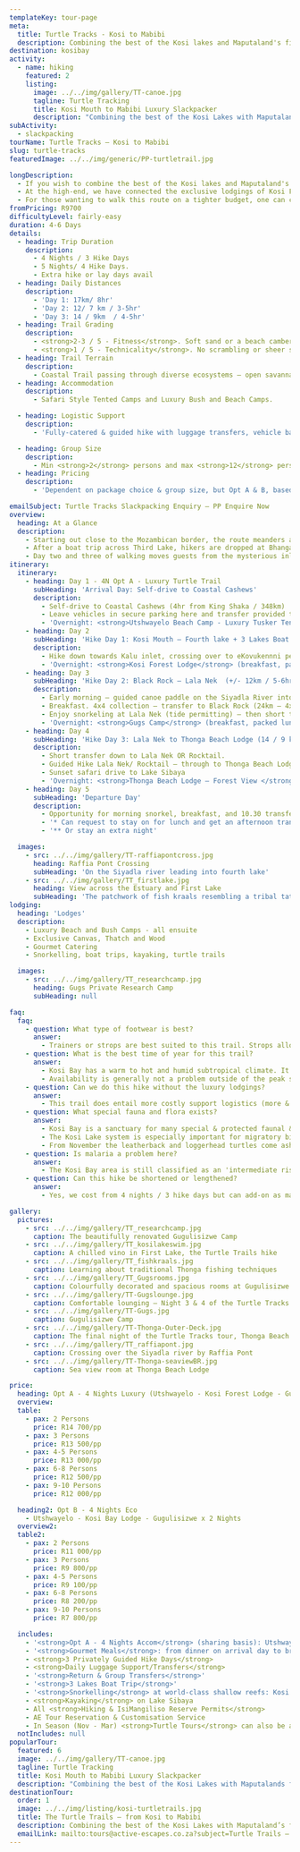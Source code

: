 ```yaml
---
templateKey: tour-page
meta:
  title: Turtle Tracks - Kosi to Mabibi
  description: Combining the best of the Kosi lakes and Maputaland's finest beaches, the turtle trails go from Kosi Mouth to Lala Nek or Mabibi. Sleep in bush and beach camps with full catering & support.
destination: kosibay
activity:
  - name: hiking
    featured: 2
    listing:
      image: ../../img/gallery/TT-canoe.jpg
      tagline: Turtle Tracking
      title: Kosi Mouth to Mabibi Luxury Slackpacker
      description: "Combining the best of the Kosi Lakes with Maputalands finest beaches, we offer 4 'Turtle Trail' Slackpacker’s. All of them start out at Kosi Mouth and finish at Lala Nek or Mabibi with snorkelling, kayaking, ocean safaris and barefoot dreams."
subActivity:
  - slackpacking
tourName: Turtle Tracks – Kosi to Mabibi
slug: turtle-tracks
featuredImage: ../../img/generic/PP-turtletrail.jpg

longDescription:
  - If you wish to combine the best of the Kosi lakes and Maputaland's finest beaches, then consider the Kosi to Mabibi 'Turtle Tracks' Trails. All options start out at Kosi Beach camp, and thereafter, hikers can chose from a combination of accommodation options to best suite their pockets and distance aspirations.
  - At the high-end, we have connected the exclusive lodgings of Kosi Forest Lodge and Thonga to one another. Guests hike from lodge-to-lodge with a community guide, and enjoy experiences such as ocean safaris, snorkelling and kayaking.
  - For those wanting to walk this route on a tighter budget, one can change down on accom and remove the Thonga night to finish off with two nights spent at Gugs camp.
fromPricing: R9700
difficultyLevel: fairly-easy
duration: 4-6 Days
details:
  - heading: Trip Duration
    description:
      - 4 Nights / 3 Hike Days
      - 5 Nights/ 4 Hike Days.
      - Extra hike or lay days avail
  - heading: Daily Distances
    description:
      - 'Day 1: 17km/ 8hr'
      - 'Day 2: 12/ 7 km / 3-5hr'
      - 'Day 3: 14 / 9km  / 4-5hr'
  - heading: Trail Grading
    description:
      - <strong>2-3 / 5 - Fitness</strong>. Soft sand or a beach camber can make it harder-going in places.
      - <strong>1 / 5 - Technicality</strong>. No scrambling or sheer sections.
  - heading: Trail Terrain
    description:
      - Coastal Trail passing through diverse ecosystems – open savannah, wetlands, coastal dune & fern forests, shallow lake crossings, and golden miles of sandy beach
  - heading: Accommodation
    description:
      - Safari Style Tented Camps and Luxury Bush and Beach Camps.

  - heading: Logistic Support
    description:
      - 'Fully-catered & guided hike with luggage transfers, vehicle back-up, 3 Lakes boat-trip, snorkeling and end-point transfers all included.'

  - heading: Group Size
    description:
      - Min <strong>2</strong> persons and max <strong>12</strong> persons
  - heading: Pricing
    description:
      - 'Dependent on package choice & group size, but Opt A & B, based on a group of 6-8 persons: <strong>R8,200 - R12,500/pp/sharing</strong>'

emailSubject: Turtle Tracks Slackpacking Enquiry – PP Enquire Now
overview:
  heading: At a Glance
  description:
    - Starting out close to the Mozambican border, the route meanders along the top of the iSimangaliso Wetland Park, a UNESCO World Heritage Site comprising 3280km2 of natural ecosystems. After snorkelling between colourful sealife in the crystalline aquarium of Kosi Mouth, hikers leave Kosi Bay to walk through coastal savannah with a view of the giant fish traps curling far below like an ancient tribal tattoo. The hills are a mixture of water berry trees, monkey apples with their bright green cricket ball sized fruits, and giant flat crown acacias.
    - After a boat trip across Third Lake, hikers are dropped at Bhanga Nek and from here it’s an adventurous walk along sandy pathways, dropping in and out of rural villages, pockets of indigenous bushveld, and small cultivated gardens before the landscape changes once again. The giant Raffia Palms that the area is famous for tower overhead, and views of the tannin coloured Fourth Lake (Amanzamnyama) are visible from the dense forest.
    - Day two and three of walking moves guests from the mysterious inland pathways of the lake systems to the beautiful wide open beaches further south. Beaches such as Black Rock and Lala Nek are picture-book wedges of white sand, edged by snorkeling paradise.
itinerary:
  itinerary:
    - heading: Day 1 - 4N Opt A - Luxury Turtle Trail
      subHeading: 'Arrival Day: Self-drive to Coastal Cashews'
      description:
        - Self-drive to Coastal Cashews (4hr from King Shaka / 348km)
        - Leave vehicles in secure parking here and transfer provided through to Utsh Beach Camp (+/- 1hr transfer)
        - 'Overnight: <strong>Utshwayelo Beach Camp - Luxury Tusker Tents</strong> (Dinner)'
    - heading: Day 2
      subHeading: 'Hike Day 1: Kosi Mouth – Fourth lake + 3 Lakes Boat trip  (17km hiking + 12 km boat-trip/ 8hrs)'
      description:
        - Hike down towards Kalu inlet, crossing over to eKovukennni peninsula (5km). Boat collection at 1st lake – Ekovukenni side. Enjoy 3 lakes boat trip – with opportunity to snorkel in the channels. Drop off at Bhanga nek – hike along 3rd lake shoreline & through some villages to Siyadla River – 4th Lake. Cross over by Raffia Pont & then hike through to Kosi forest Lodge
        - 'Overnight: <strong>Kosi Forest Lodge</strong> (breakfast, packed lunch & dinner)'
    - heading: Day 3
      subHeading: 'Hike Day 2: Black Rock – Lala Nek  (+/- 12km / 5-6hr total time)'
      description:
        - Early morning – guided canoe paddle on the Siyadla River into 4th lake.
        - Breakfast. 4x4 collection – transfer to Black Rock (24km – 4x4 tracks). Guided Hike Black Rock – Lala Nek (12km).
        - Enjoy snorkeling at Lala Nek (tide permitting) – then short transfer up to Gugs Camp.
        - 'Overnight: <strong>Gugs Camp</strong> (breakfast, packed lunch & dinner)'
    - heading: Day 4
      subHeading: 'Hike Day 3: Lala Nek to Thonga Beach Lodge (14 / 9 km)'
      description:
        - Short transfer down to Lala Nek OR Rocktail.
        - Guided Hike Lala Nek/ Rocktail – through to Thonga Beach Lodge.
        - Sunset safari drive to Lake Sibaya
        - 'Overnight: <strong>Thonga Beach Lodge – Forest View </strong> (breakfast, packed lunch & dinner)'
    - heading: Day 5
      subHeading: 'Departure Day'
      description:
        - Opportunity for morning snorkel, breakfast, and 10.30 transfer out to Coastal Cashews (40min).
        - '* Can request to stay on for lunch and get an afternoon transfer - extra R200/pp for transfer + lunch if did not receive on arrival day.'
        - '** Or stay an extra night'

  images:
    - src: ../../img/gallery/TT-raffiapontcross.jpg
      heading: Raffia Pont Crossing
      subHeading: 'On the Siyadla river leading into fourth lake'
    - src: ../../img/gallery/TT_firstlake.jpg
      heading: View across the Estuary and First Lake
      subHeading: 'The patchwork of fish kraals resembling a tribal tattoo'
lodging:
  heading: 'Lodges'
  description:
    - Luxury Beach and Bush Camps - all ensuite
    - Exclusive Canvas, Thatch and Wood
    - Gourmet Catering
    - Snorkelling, boat trips, kayaking, turtle trails

  images:
    - src: ../../img/gallery/TT_researchcamp.jpg
      heading: Gugs Private Research Camp
      subHeading: null

faq:
  faq:
    - question: What type of footwear is best?
      answer:
        - Trainers or strops are best suited to this trail. Strops allows sand to pass through and are great for the estuary crossings, but can cause chaffe when wet. With lightweight tekkies/trainers - just check that they have a solid liner under the upper mesh otherwise sand comes in from the top. Or wear lycra trail running gaiters to prevent sand from getting into the shoe.
    - question: What is the best time of year for this trail?
      answer:
        - Kosi Bay has a warm to hot and humid subtropical climate. It has an average yearly rainfall of 980 mm with rain occurring primarily during summer from Oct to March, with the most rain from Feb to March. May through to November provides the most pleasant hiking temps, but if seeing the turtles is a high priority, then you should plan your hike for Nov - end of March.
        - Availability is generally not a problem outside of the peak school holiday periods.
    - question: Can we do this hike without the luxury lodgings?
      answer:
        - This trail does entail more costly support logistics (more & longer transfers, guide support etc) but it is possible to use some more budget lodging alternatives, and finish at Gugs camp where 2 nights can be spent but the full trail can be hiked down to Mabibi - see Opt D Eco trail
    - question: What special fauna and flora exists?
      answer:
        - Kosi Bay is a sanctuary for many special & protected faunal & floral species. From the ancient Cycads to the most southerly grove of the giant Raffia Palm (whose fronds /leaves are the longest of any plant species in the world) on which the rare fruit-eating Palm-nut vulture depends.
        - The Kosi Lake system is especially important for migratory birds such as the Greater & Lesser Flamingos and Ospreys. The protected lakes provide an important nursery function & supports some of the largest populations of 8 fish species that are listed in the Red Data book for threatened or vulnerable species.
        - From November the leatherback and loggerhead turtles come ashore to lay their eggs, and from about December, the young start to hatch and run the gauntlet down to the ocean.
    - question: Is malaria a problem here?
      answer:
        - The Kosi Bay area is still classified as an 'intermediate risk' area according to the Health Department but if you ask the lodges they will tell you this is very outdated. I would only take prophylactics if you are a high risk candidate (pregnant, elderly). Almost all of our hikers dont take, and we have never had a case of malaria reported.
    - question: Can this hike be shortened or lengthened?
      answer:
        - Yes, we cost from 4 nights / 3 hike days but can add-on as many extra hike or lay days as you request. We do recomend a minimum of 4 nights for these trips though.

gallery:
  pictures:
    - src: ../../img/gallery/TT_researchcamp.jpg
      caption: The beautifully renovated Gugulisizwe Camp
    - src: ../../img/gallery/TT_kosilakeswim.jpg
      caption: A chilled vino in First Lake, the Turtle Trails hike
    - src: ../../img/gallery/TT_fishkraals.jpg
      caption: Learning about traditional Thonga fishing techniques
    - src: ../../img/gallery/TT_Gugsrooms.jpg
      caption: Colourfully decorated and spacious rooms at Gugulisizwe Camp – Night 3 of the Turtle Tracks trail.
    - src: ../../img/gallery/TT-Gugslounge.jpg
      caption: Comfortable lounging – Night 3 & 4 of the Turtle Tracks tour.
    - src: ../../img/gallery/TT-Gugs.jpg
      caption: Gugulisizwe Camp
    - src: ../../img/gallery/TT-Thonga-Outer-Deck.jpg
      caption: The final night of the Turtle Tracks tour, Thonga Beach Lodge – pure barefoot luxury.
    - src: ../../img/gallery/TT_raffiapont.jpg
      caption: Crossing over the Siyadla river by Raffia Pont
    - src: ../../img/gallery/TT-Thonga-seaviewBR.jpg
      caption: Sea view room at Thonga Beach Lodge

price:
  heading: Opt A - 4 Nights Luxury (Utshwayelo - Kosi Forest Lodge - Gugulisizwe - Thonga Beach Lodge)
  overview:
  table:
    - pax: 2 Persons
      price: R14 700/pp
    - pax: 3 Persons
      price: R13 500/pp
    - pax: 4-5 Persons
      price: R13 000/pp
    - pax: 6-8 Persons
      price: R12 500/pp
    - pax: 9-10 Persons
      price: R12 000/pp

  heading2: Opt B - 4 Nights Eco
    - Utshwayelo - Kosi Bay Lodge - Gugulisizwe x 2 Nights
  overview2:
  table2:
    - pax: 2 Persons
      price: R11 000/pp
    - pax: 3 Persons
      price: R9 800/pp
    - pax: 4-5 Persons
      price: R9 100/pp
    - pax: 6-8 Persons
      price: R8 200/pp
    - pax: 9-10 Persons
      price: R7 800/pp

  includes:
    - '<strong>Opt A - 4 Nights Accom</strong> (sharing basis): Utshwayelo Beach Camp, Kosi Forest Lodge, Gugulisizwe, Thonga Beach Lodge'
    - '<strong>Gourmet Meals</strong>: from dinner on arrival day to breakfast on departure day (4 Dinners, 4 Breakfasts, 3 Trail lunches)'
    - <strong>3 Privately Guided Hike Days</strong>
    - <strong>Daily Luggage Support/Transfers</strong>
    - '<strong>Return & Group Transfers</strong>'
    - '<strong>3 Lakes Boat Trip</strong>'
    - '<strong>Snorkelling</strong> at world-class shallow reefs: Kosi Bay Mouth, Lala Nek, Hully Point'
    - <strong>Kayaking</strong> on Lake Sibaya
    - All <strong>Hiking & IsiMangiliso Reserve Permits</strong>
    - AE Tour Reservation & Customisation Service
    - In Season (Nov - Mar) <strong>Turtle Tours</strong> can also be arranged
  notIncludes: null
popularTour:
  featured: 6
  image: ../../img/gallery/TT-canoe.jpg
  tagline: Turtle Tracking
  title: Kosi Mouth to Mabibi Luxury Slackpacker
  description: "Combining the best of the Kosi Lakes with Maputalands finest beaches, we offer 4 'Turtle Trail' Slackpacker’s. All of them start out at Kosi Mouth and finish at Lala Nek or Mabibi with snorkelling, kayaking, ocean safaris and barefoot dreams."
destinationTour:
  order: 1
  image: ../../img/listing/kosi-turtletrails.jpg
  title: The Turtle Trails – from Kosi to Mabibi
  description: Combining the best of the Kosi Lakes with Maputaland’s finest beaches, we offer four 'Turtle Trail' hiking packages. All of them start at the lodge closest to Kosi Mouth, crossing third lake by boat, and finish up near Mabibi. It is the trail to consider if world-class snorkelling and beach time comes top of your priority list. To end off with the ultimate in barefoot luxury, look no further than a final night spent at Thonga Beach Lodge.
  emailLink: mailto:tours@active-escapes.co.za?subject=Turtle Trails – Kosi Destination Listing
---
```

